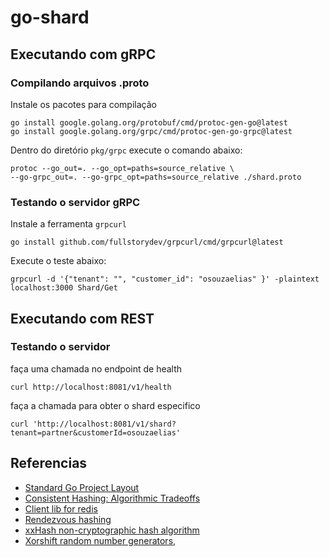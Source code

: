 # go-shard

## Executando com gRPC 

### Compilando arquivos .proto

Instale os pacotes para compilação

```shell
go install google.golang.org/protobuf/cmd/protoc-gen-go@latest
go install google.golang.org/grpc/cmd/protoc-gen-go-grpc@latest
```

Dentro do diretório `pkg/grpc` execute o comando abaixo:

```shell
protoc --go_out=. --go_opt=paths=source_relative \
--go-grpc_out=. --go-grpc_opt=paths=source_relative ./shard.proto 
```

### Testando o servidor gRPC

Instale a ferramenta `grpcurl`

```shell
go install github.com/fullstorydev/grpcurl/cmd/grpcurl@latest
```

Execute o teste abaixo:

```shell
grpcurl -d '{"tenant": "", "customer_id": "osouzaelias" }' -plaintext localhost:3000 Shard/Get
```

## Executando com REST

### Testando o servidor

faça uma chamada no endpoint de health

```shell
curl http://localhost:8081/v1/health
```

faça a chamada para obter o shard especifico 

```shell
curl 'http://localhost:8081/v1/shard?tenant=partner&customerId=osouzaelias'
```


## Referencias

- [Standard Go Project Layout](https://github.com/golang-standards/project-layout)
- [Consistent Hashing: Algorithmic Tradeoffs](https://dgryski.medium.com/consistent-hashing-algorithmic-tradeoffs-ef6b8e2fcae8)
- [Client lib for redis](https://github.com/redis/go-redis/blob/21bd40a47e56e61c0598ea1bdf8e02e67d1aa651/ring.go#L28) 
- [Rendezvous hashing](https://en.wikipedia.org/wiki/Rendezvous_hashing)
- [xxHash non-cryptographic hash algorithm](https://xxhash.com/)
- [Xorshift random number generators,](https://en.wikipedia.org/wiki/Xorshift)
